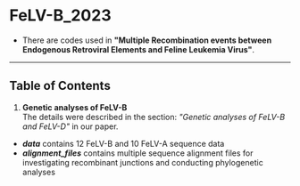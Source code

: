 # FeLV-B_2023  
- There are codes used in **"Multiple Recombination events between Endogenous Retroviral Elements and Feline Leukemia Virus"**.  

**  **
## Table of Contents  
1. **Genetic analyses of FeLV-B**  
The details were described in the section: *"Genetic analyses of FeLV-B and FeLV-D"* in our paper.  

- ***data*** contains 12 FeLV-B and 10 FeLV-A sequence data  
- ***alignment_files*** contains multiple sequence alignment files for investigating recombinant junctions and conducting phylogenetic analyses  
